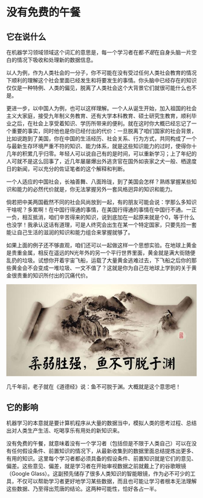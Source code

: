 # 没有免费的午餐

## 它在说什么

在机器学习领域领域这个词汇的意思是，每一个学习者在都*不是*在自身头脑一片空白的情况下吸收和处理新的数据信息。

以人为例，作为人类社会的一分子，你不可能在没有受过任何人类社会教育的情况下顺利的理解这个社会里面已经发生和将要发生的事情。你头脑中已经存在的知识仅仅是一种特例、人类的偏见，脱离了人类社会这个大背景它们就很可能什么也不是。

更进一步，以中国人为例，也可以这样理解。一个人从诞生开始，加入祖国的社会主义大家庭，接受九年制义务教育、还有大学本科教育、硕士研究生教育，顺利毕业之后，在社会上享受着知识、学历所带来的便利。就在这时你大概已经忘记了一个重要的事实，同时他也是你已经付出的代价：一旦脱离了咱们国家的社会背景，比如说跑到了美国，你在中国的生活经历、社会关系、行为方式，共同构成了一个与最新生存环境严重不符的知识、能力体系，就是这些知识能力的过时，使得你十几年的积累几乎归零。年轻人可以说自己有的是时间，可以重新学习；上了年纪的人可就不是这么回事了，近几年屡屡爆出外逃贪官在国外如丧家之犬一般、栖遑度日的新闻，可以充分的佐证笔者的这个解释和判断。

一个人适应的中国社会，长袖善舞、八面玲珑，到了美国会怎样？熟练掌握某些知识和能力的必然代价就是，你无法掌握另外一套风格迥异的知识和能力。

倘若把中美两国截然不同的社会风尚放到一起，有的朋友可能会说：学那么多知识干啥呢？多累啊！在中国行得通的事情，在美国行得通的事情在中国行不通。一正一负，相互抵消，咱们辛苦得来的知识，说到底加在一起原来就是个0，等于什么也没学！我承认这话有道理，可是人终究会出生在某一个特定国家，只要先捡一套能让自己生活的滋润的知识和能力组合来掌握就够了。

如果上面的例子还不够直观，咱们还可以一起做这样一个思想实验。在地球上黄金是贵重金属，相反在遥远的N光年外的另一个平行世界里面，黄金就是满大街随便乱扔的垃圾。试想你开着宇宙飞船，运载了大量黄金逃难过去，下飞船之后你的那些黄金会不会变成一堆垃圾、一文不值了？这就是你为自己在地球上学到的关于黄金很贵重的知识所付出的沉痛代价。

![Alt text](./images/28870000397ca898daa8.jpeg)

几千年前，老子就在《道德经》说：鱼不可脱于渊。大概就是这个意思吧！

## 它的影响

机器学习的本意就是要计算机程序从大量的数据当中，模拟人类的思考过程、总结出对人类生产生活、吃喝享乐有用处的新知识来。

没有免费的午餐，就意味着没有一个学习者（包括但是不限于人类自己）可以在没有任何假设条件、前置知识的情况下，从最新收集到的数据里面总结提炼出更多、有用的知识。这里每个学习者都必须具备的假设条件、前置知识就是它们的意见、偏差。这些意见、偏差，就是学习者在开始审视数据之前就戴上了的谷歌眼镜（Google Glass）。这副预先储存了很多人类知识的智能眼镜，作为必不可少的工具，不仅可以帮助学习者更好地学习某些数据，而且也可能让学习者根本无法理解这些数据、乃至得出荒唐的结论。这两种可能性，恰好各占一半。


